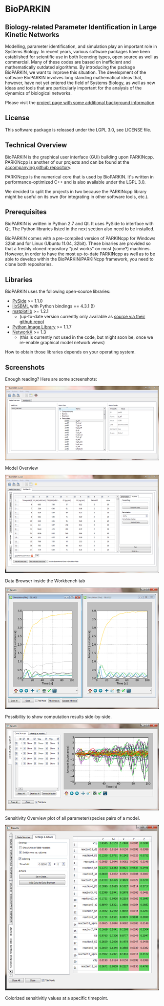 # BioPARKIN
## Biology-related Parameter Identification in Large Kinetic Networks

Modelling, parameter identification, and simulation play an important role in Systems Biology. In recent years, various software packages have been established for scientific use in both licencing types, open source as well as commercial.  Many of these codes are based on inefficient and mathematically outdated algorithms. By introducing the package BioPARKIN, we want to improve this situation. The development of the software BioPARKIN involves long standing mathematical ideas that, however, have not yet entered the field of Systems Biology, as well as new ideas and tools that are particularly important for the analysis of the dynamics of biological networks.

Please visit the [project page with some additional background information](http://www.zib.de/en/numerik/csb/projekte/projektdetails/article/poem-1.html).

## License

This software package is released under the LGPL 3.0, see LICENSE file.


## Technical Overview

BioPARKIN is the graphical user interface (GUI) building upon PARKINcpp. PARKINcpp is another of our projects and can be found at the [accompanying github repository](http://github.com/CSB-at-ZIB/PARKINcpp).

PARKINcpp is the numerical core that is used by BioPARKIN. It's written in performance-optimized C++ and is also available under the LGPL 3.0.

We decided to split the projects in two because the PARKINcpp library might be useful on its own (for integrating in other software tools, etc.).


## Prerequisites

BioPARKIN is written in Python 2.7 and Qt. It uses PySide to interface with Qt. The Python libraries listed in the next section also need to be installed.

BioPARKIN comes with a pre-compiled version of PARKINcpp for Windows 32bit and for Linux (Ubuntu 11.04, 32bit). These binaries are provided so that a freshly cloned repository "just works" on most (some?) machines. However, in order to have the most up-to-date PARKINcpp as well as to be able to develop within the BioPARKIN/PARKINcpp framework, you need to clone both repositories.


## Libraries

BioPARKIN uses the following open-source libraries:

* [PySide](http://www.pyside.org/) >= 1.1.0
* [libSBML](http://sbml.org/Software/libSBML) with Python bindings == 4.3.1 (!)
* [matplotlib](http://matplotlib.sourceforge.net/) >= 1.2.1 
  * (up-to-date version currently only available as [source via their github repo](https://github.com/matplotlib/matplotlib))
* [Python Image Library](http://www.pythonware.com/products/pil/) >= 1.1.7
* [NetworkX](http://networkx.lanl.gov/) >= 1.3 
  * (this is currently not used in the code, but might soon be, once we re-enable graphical model network views)

How to obtain those libraries depends on your operating system.

## Screenshots

Enough reading? Here are some screenshots:

![Model Overview](https://github.com/CSB-at-ZIB/BioPARKIN/raw/master/doc/screenshots/2011-10-20_1331_GUI_ModelTab.png)

Model Overview


![Data Browser](https://github.com/CSB-at-ZIB/BioPARKIN/raw/master/doc/screenshots/2011-10-20_1014_DataBrowser.png)

Data Browser inside the Workbench tab


![Side by side results](https://github.com/CSB-at-ZIB/BioPARKIN/raw/master/doc/screenshots/2011-10-24_0915_GUI_Results_TiledWindows.png)

Possibility to show computation results side-by-side.


![Sensitivity Overview plot](https://github.com/CSB-at-ZIB/BioPARKIN/raw/master/doc/screenshots/2011-10-24_1218_GUI_Results_SensOverview.png)

Sensitivity Overview plot of all parameter/species pairs of a model.


![Colorized sensitivitiy values](https://github.com/CSB-at-ZIB/BioPARKIN/raw/master/doc/screenshots/2011-10-25_1108_GUI_Results_ColoredSens.png)

Colorized sensitivitiy values at a specific timepoint.


